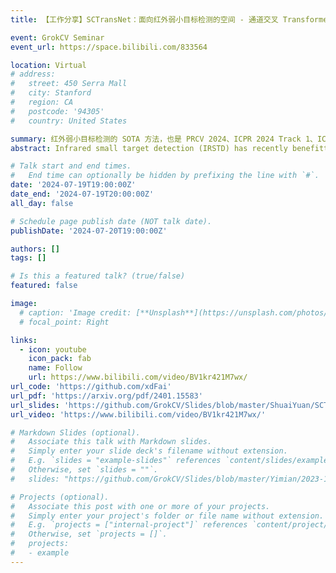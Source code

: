 ```yaml
---
title: 【工作分享】SCTransNet：面向红外弱小目标检测的空间 - 通道交叉 Transformer

event: GrokCV Seminar
event_url: https://space.bilibili.com/833564

location: Virtual
# address:
#   street: 450 Serra Mall
#   city: Stanford
#   region: CA
#   postcode: '94305'
#   country: United States

summary: 红外弱小目标检测的 SOTA 方法，也是 PRCV 2024、ICPR 2024 Track 1、ICPR 2024 Track 2 三项比赛优胜方案的 Baseline
abstract: Infrared small target detection (IRSTD) has recently benefitted greatly from U-shaped neural models. However, largely overlooking effective global information modeling, existing techniques struggle when the target has high similarities with the background. We present a Spatial-channel Cross Transformer Network (SCTransNet) that leverages spatial-channel cross transformer blocks (SCTBs) on top of long-range skip connections to address the aforementioned challenge. In the proposed SCTBs, the outputs of all encoders are interacted with cross transformer to generate mixed features, which are redistributed to all decoders to effectively reinforce semantic differences between the target and clutter at full scales. Specifically, SCTB contains the following two key elements: (a) spatial-embedded single-head channel-cross attention (SSCA) for exchanging local spatial features and full-level global channel information to eliminate ambiguity among the encoders and facilitate high-level semantic associations of the images, and (b) a complementary feed-forward network (CFN) for enhancing the feature discriminability via a multi-scale strategy and cross-spatial-channel information interaction to promote beneficial information transfer. Our SCTransNet effectively encodes the semantic differences between targets and backgrounds to boost its internal representation for detecting small infrared targets accurately. Extensive experiments on three public datasets, NUDT-SIRST, NUAA-SIRST, and IRSTD-1k, demonstrate that the proposed SCTransNet outperforms existing IRSTD methods. Our code will be made public at <https://github.com/xdFai>.

# Talk start and end times.
#   End time can optionally be hidden by prefixing the line with `#`.
date: '2024-07-19T19:00:00Z'
date_end: '2024-07-19T20:00:00Z'
all_day: false

# Schedule page publish date (NOT talk date).
publishDate: '2024-07-20T19:00:00Z'

authors: []
tags: []

# Is this a featured talk? (true/false)
featured: false

image:
  # caption: 'Image credit: [**Unsplash**](https://unsplash.com/photos/bzdhc5b3Bxs)'
  # focal_point: Right

links:
  - icon: youtube
    icon_pack: fab
    name: Follow
    url: https://www.bilibili.com/video/BV1kr421M7wx/
url_code: 'https://github.com/xdFai'
url_pdf: 'https://arxiv.org/pdf/2401.15583'
url_slides: 'https://github.com/GrokCV/Slides/blob/master/ShuaiYuan/SCTransNet-Slides.pdf'
url_video: 'https://www.bilibili.com/video/BV1kr421M7wx/'

# Markdown Slides (optional).
#   Associate this talk with Markdown slides.
#   Simply enter your slide deck's filename without extension.
#   E.g. `slides = "example-slides"` references `content/slides/example-slides.md`.
#   Otherwise, set `slides = ""`.
#   slides: "https://github.com/GrokCV/Slides/blob/master/Yimian/2023-11-03-HADAR-Slides.pdf"

# Projects (optional).
#   Associate this post with one or more of your projects.
#   Simply enter your project's folder or file name without extension.
#   E.g. `projects = ["internal-project"]` references `content/project/deep-learning/index.md`.
#   Otherwise, set `projects = []`.
#   projects:
#   - example
---
```


